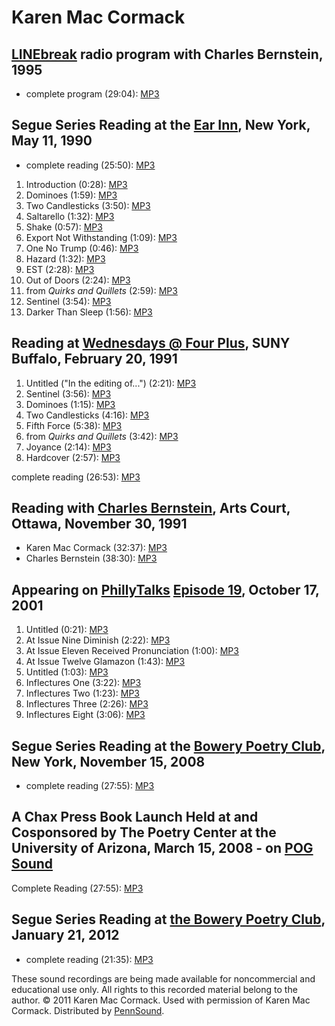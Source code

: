 Karen Mac Cormack
=================

[LINEbreak](http://writing.upenn.edu/pennsound/x/LINEbreak.html) radio program with Charles Bernstein, 1995
-----------------------------------------------------------------------------------------------------------

-   complete program (29:04): [MP3](http://media.sas.upenn.edu/pennsound/groups/LINEbreak/Mac-Cormack/Mac-Cormack-Karen_LINEbreak_Buffalo_1995.mp3)

Segue Series Reading at the [Ear Inn](), New York, May 11, 1990
---------------------------------------------------------------

-   complete reading (25:50): [MP3](http://media.sas.upenn.edu/pennsound/authors/Mac-Cormack/Mac-Cormack-Karen_Complete-Reading_Segue-Series-at-Ear-Inn_New-York_5-11-90.mp3)

1.  Introduction (0:28): [MP3](https://media.sas.upenn.edu/pennsound/authors/Mac-Cormack/Mac-Cormack-Karen_01_Introduction_Segue-NY_Ear-Inn_5-11-90.mp3)
2.  Dominoes (1:59): [MP3](https://media.sas.upenn.edu/pennsound/authors/Mac-Cormack/Mac-Cormack-Karen_02_Dominoes_Segue-NY_Ear-Inn_5-11-90.mp3)
3.  Two Candlesticks (3:50): [MP3](https://media.sas.upenn.edu/pennsound/authors/Mac-Cormack/Mac-Cormack-Karen_03_Two-Candlesticks_Segue-NY_Ear-Inn_5-11-90.mp3)
4.  Saltarello (1:32): [MP3](https://media.sas.upenn.edu/pennsound/authors/Mac-Cormack/Mac-Cormack-Karen_04_Saltarello_Segue-NY_Ear-Inn_5-11-90.mp3)
5.  Shake (0:57): [MP3](https://media.sas.upenn.edu/pennsound/authors/Mac-Cormack/Mac-Cormack-Karen_05_Shake_Segue-NY_Ear-Inn_5-11-90.mp3)
6.  Export Not Withstanding (1:09): [MP3](https://media.sas.upenn.edu/pennsound/authors/Mac-Cormack/Mac-Cormack-Karen_06_Export-Not-Withstanding_Segue-NY_Ear-Inn_5-11-90.mp3)
7.  One No Trump (0:46): [MP3](https://media.sas.upenn.edu/pennsound/authors/Mac-Cormack/Mac-Cormack-Karen_07_One-No-Trump_Segue-NY_Ear-Inn_5-11-90.mp3)
8.  Hazard (1:32): [MP3](https://media.sas.upenn.edu/pennsound/authors/Mac-Cormack/Mac-Cormack-Karen_08_Hazard_Segue-NY_Ear-Inn_5-11-90.mp3)
9.  EST (2:28): [MP3](https://media.sas.upenn.edu/pennsound/authors/Mac-Cormack/Mac-Cormack-Karen_09_EST_Segue-NY_Ear-Inn_5-11-90.mp3)
10. Out of Doors (2:24): [MP3](https://media.sas.upenn.edu/pennsound/authors/Mac-Cormack/Mac-Cormack-Karen_10_Out-of-Doors_Segue-NY_Ear-Inn_5-11-90.mp3)
11. from *Quirks and Quillets* (2:59): [MP3](https://media.sas.upenn.edu/pennsound/authors/Mac-Cormack/Mac-Cormack-Karen_11_Quirks-and-Quillets_Segue-NY_Ear-Inn_5-11-90.mp3)
12. Sentinel (3:54): [MP3](https://media.sas.upenn.edu/pennsound/authors/Mac-Cormack/Mac-Cormack-Karen_12_Sentinel_Segue-NY_Ear-Inn_5-11-90.mp3)
13. Darker Than Sleep (1:56): [MP3](https://media.sas.upenn.edu/pennsound/authors/Mac-Cormack/Mac-Cormack-Karen_13_Darker-Than-Sleep_Segue-NY_Ear-Inn_5-11-90.mp3)


Reading at [Wednesdays @ Four Plus](http://writing.upenn.edu/pennsound/x/Buffalo.php), SUNY Buffalo, February 20, 1991
----------------------------------------------------------------------------------------------------------------------

1.  Untitled ("In the editing of...") (2:21): [MP3](http://media.sas.upenn.edu/pennsound/authors/Mac-Cormack/Buffalo-91/MacCormack-Karen_01_Untitled_Buffalo_2-20-91.mp3)
2.  Sentinel (3:56): [MP3](http://media.sas.upenn.edu/pennsound/authors/Mac-Cormack/Buffalo-91/MacCormack-Karen_02_Sentinel_Buffalo_2-20-91.mp3)
3.  Dominoes (1:15): [MP3](http://media.sas.upenn.edu/pennsound/authors/Mac-Cormack/Buffalo-91/MacCormack-Karen_03_Dominoes_Buffalo_2-20-91.mp3)
4.  Two Candlesticks (4:16): [MP3](http://media.sas.upenn.edu/pennsound/authors/Mac-Cormack/Buffalo-91/MacCormack-Karen_04_Two-Candlesticks_Buffalo_2-20-91.mp3)
5.  Fifth Force (5:38): [MP3](http://media.sas.upenn.edu/pennsound/authors/Mac-Cormack/Buffalo-91/MacCormack-Karen_05_Fifth-Force_Buffalo_2-20-91.mp3)
6.  from *Quirks and Quillets* (3:42): [MP3](http://media.sas.upenn.edu/pennsound/authors/Mac-Cormack/Buffalo-91/MacCormack-Karen_06_from-Quirks-and-Quillets_Buffalo_2-20-91.mp3)
7.  Joyance (2:14): [MP3](http://media.sas.upenn.edu/pennsound/authors/Mac-Cormack/Buffalo-91/MacCormack-Karen_07_Joyance_Buffalo_2-20-91.mp3)
8.  Hardcover (2:57): [MP3](http://media.sas.upenn.edu/pennsound/authors/Mac-Cormack/Buffalo-91/MacCormack-Karen_08_Hardcover_Buffalo_2-20-91.mp3)

complete reading (26:53): [MP3](http://media.sas.upenn.edu/pennsound/authors/Mac-Cormack/Buffalo-91/MacCormack-Karen_Complete-Recording_Buffalo_2-20-91.mp3)

Reading with [Charles Bernstein](http://writing.upenn.edu/pennsound/x/Bernstein.html), Arts Court, Ottawa, November 30, 1991
----------------------------------------------------------------------------------------------------------------------------

-   Karen Mac Cormack (32:37): [MP3](http://media.sas.upenn.edu/pennsound/authors/Mac-Cormack/MacCormack-Karen_Reading_Arts-Court_Ottawa_11-30-91.mp3)
-   Charles Bernstein (38:30): [MP3](http://media.sas.upenn.edu/pennsound/authors/Bernstein/11-30-91/Bernstein-Charles_Reading_Arts-Court_Ottawa_11-30-91.mp3)


Appearing on [PhillyTalks](http://www.writing.upenn.edu/pennsound/x/phillytalks/) [Episode 19](http://www.writing.upenn.edu/pennsound/x/phillytalks/Philly-Talks-Episode19.html), October 17, 2001
--------------------------------------------------------------------------------------------------------------------------------------------------------------------------------------------------

1.  Untitled (0:21): [MP3](http://media.sas.upenn.edu/pennsound/groups/phillytalks/19/MacCormack-Karen_02_Untitled_10-17-01_UPenn.mp3)
2.  At Issue Nine Diminish (2:22): [MP3](http://media.sas.upenn.edu/pennsound/groups/phillytalks/19/MacCormack-Karen_03_At-Issue-Nine-Diminish_10-17-01_UPenn.mp3)
3.  At Issue Eleven Received Pronunciation (1:00): [MP3](http://media.sas.upenn.edu/pennsound/groups/phillytalks/19/MacCormack-Karen_04_At-Issue-Eleven-Received-Pronunciation_10-17-01_UPenn.mp3)
4.  At Issue Twelve Glamazon (1:43): [MP3](http://media.sas.upenn.edu/pennsound/groups/phillytalks/19/MacCormack-Karen_05_At-Issue-Twelve-Glamazon_10-17-01_UPenn.mp3)
5.  Untitled (1:03): [MP3](http://media.sas.upenn.edu/pennsound/groups/phillytalks/19/MacCormack-Karen_06_Untitled(2)_10-17-01_UPenn.mp3)
6.  Inflectures One (3:22): [MP3](http://media.sas.upenn.edu/pennsound/groups/phillytalks/19/MacCormack-Karen_07_Inflectures-One_10-17-01_UPenn.mp3)
7.  Inflectures Two (1:23): [MP3](http://media.sas.upenn.edu/pennsound/groups/phillytalks/19/MacCormack-Karen_08_Inflectures-Two_10-17-01_UPenn.mp3)
8.  Inflectures Three (2:26): [MP3](http://media.sas.upenn.edu/pennsound/groups/phillytalks/19/MacCormack-Karen_09_Inflectures-Three_10-17-01_UPenn.mp3)
9.  Inflectures Eight (3:06): [MP3](http://media.sas.upenn.edu/pennsound/groups/phillytalks/19/MacCormack-Karen_10_Inflectures-Eight_10-17-01_UPenn.mp3)

Segue Series Reading at the [Bowery Poetry Club](), New York, November 15, 2008
-------------------------------------------------------------------------------

-   complete reading (27:55): [MP3]()

A Chax Press Book Launch Held at and Cosponsored by The Poetry Center at the University of Arizona, March 15, 2008 - on [POG Sound](http://writing.upenn.edu/pennsound/x/POG-Sound.php#Chax-B3ook-Launch-08)
------------------------------------------------------------------------------------------------------------------------------------------------------------------------------------------------------------

Complete Reading (27:55): [MP3](http://media.sas.upenn.edu/Pennsound/authors/McCaffery/POG-sound/Mac-Cormack-Karen_McCaffery-Steve_Compete-Reading_Chax-Press_U-of-Arizona_3-15-08.mp3)


Segue Series Reading at [the Bowery Poetry Club](Segue-BPC.php#1-21-12), January 21, 2012
-----------------------------------------------------------------------------------------

-   complete reading (21:35): [MP3](http://media.sas.upenn.edu/pennsound/authors/Mac-Cormack/Mac-Cormack-Karen_Segue-BPC_1-21-12.mp3)

These sound recordings are being made available for noncommercial and educational use only. All rights to this recorded material belong to the author.
© 2011 Karen Mac Cormack. Used with permission of Karen Mac Cormack. Distributed by [PennSound](http://writing.upenn.edu/pennsound/).
